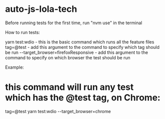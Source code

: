 # auto-js-lola-tech

Before running tests for the first time, run "nvm use" in the terminal

How to run tests:

yarn test:wdio - this is the basic command which runs all the feature files
tag=@test - add this argument to the command to specify which tag should be run
--target_browser=firefoxResponsive - add this argument to the command to specify on which browser the test should be run

Example:

# this command will run any test which has the @test tag, on Chrome:

tag=@test yarn test:wdio --target_browser=chrome
